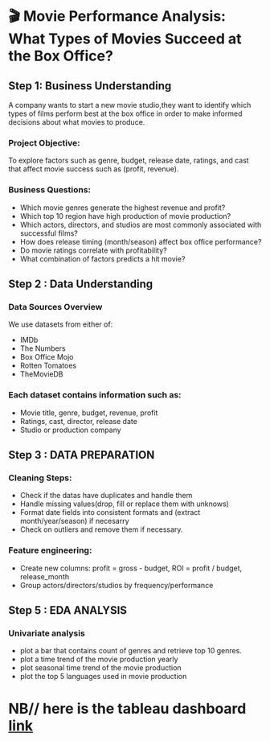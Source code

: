 # 🎬 Movie Performance Analysis: What Types of Movies Succeed at the Box Office?
## Step 1: Business Understanding
A company wants to start a new movie studio,they want to identify which types of films perform best at the box office in order to make informed decisions about what movies to produce.
### Project Objective:
To explore factors such as genre, budget, release date, ratings, and cast that affect movie success such as (profit, revenue).
### Business Questions:
* Which movie genres generate the highest revenue and profit?
* Which top 10 region have high production of movie production?
* Which actors, directors, and studios are most commonly associated with successful films?
* How does release timing (month/season) affect box office performance?
* Do movie ratings correlate with profitability?
* What combination of factors predicts a hit movie?
## Step 2 : Data Understanding
### Data Sources Overview
We use datasets from either of:
* IMDb
* The Numbers
* Box Office Mojo
* Rotten Tomatoes
* TheMovieDB
### Each dataset contains information such as:
* Movie title, genre, budget, revenue, profit
* Ratings, cast, director, release date
* Studio or production company
## Step 3 : DATA PREPARATION
### Cleaning Steps:
* Check if the datas have duplicates and handle them
* Handle missing values(drop, fill or replace them with unknows)
* Format date fields into consistent formats and (extract month/year/season) if necesarry
* Check on outliers and remove them if necessary.
### Feature engineering:
* Create new columns: profit = gross - budget, ROI = profit / budget, release_month
* Group actors/directors/studios by frequency/performance
##  Step 5 : EDA ANALYSIS
### Univariate analysis
* plot a bar that contains count of genres and retrieve top 10 genres.
* plot a time trend of the movie production yearly
* plot seasonal time trend of the movie production
* plot the top 5 languages used in movie production
# NB// here is the tableau dashboard [link](https://public.tableau.com/app/profile/wawira.muriithi/viz/Phase2movieproject/Moviesummary)
